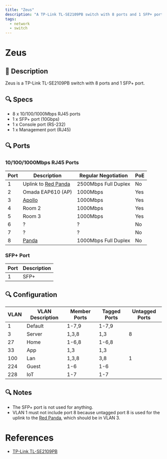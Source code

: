```yaml
---
title: "Zeus"
description: "A TP-Link TL-SE2109PB switch with 8 ports and 1 SFP+ port."
tags:
  - network
  - switch
---
```


# Zeus

## 📝 Description

Zeus is a TP-Link TL-SE2109PB switch with 8 ports and 1 SFP+ port.

## 🔍 Specs

- 8 x 10/100/1000Mbps RJ45 ports
- 1 x SFP+ port (10Gbps)
- 1 x Console port (RS-232)
- 1 x Management port (RJ45)

## 🔍 Ports

### 10/100/1000Mbps RJ45 Ports

| Port | Description                           | Regular Negotiation  | PoE |
| ---- | ------------------------------------- | -------------------- | --- |
| 1    | Uplink to [Red Panda](./red-panda.md) | 2500Mbps Full Duplex | No  |
| 2    | Omada EAP610 (AP)                     | 1000Mbps             | Yes |
| 3    | [Apollo](./apollo)                    | 1000Mbps             | Yes |
| 4    | Room 2                                | 1000Mbps             | Yes |
| 5    | Room 3                                | 1000Mbps             | Yes |
| 6    | ?                                     | ?                    | No  |
| 7    | ?                                     | ?                    | No  |
| 8    | [Panda](./panda.md)                   | 1000Mbps Full Duplex | No  |

### SFP+ Port

| Port | Description |
| ---- | ----------- |
| 1    | SFP+        |


## 🔍 Configuration

| VLAN | VLAN Description | Member Ports | Tagged Ports | Untagged Ports |
| ---- | ---------------- | ------------ | ------------ | -------------- |
| 1    | Default          | 1-7,9        | 1-7,9        |                |
| 3    | Server           | 1,3,8        | 1,3          | 8              |
| 27   | Home             | 1-6,8        | 1-6,8        |                |
| 33   | App              | 1,3          | 1,3          |                |
| 100  | Lan              | 1,3,8        | 3,8          | 1              |
| 224  | Guest            | 1-6          | 1-6          |                |
| 228  | IoT              | 1-7          | 1-7          |                |

## 🔍 Notes

- The SFP+ port is not used for anything.
- VLAN 1 must not include port 8 because untagged port 8 is used for the uplink to the [Red Panda](./red-panda.md), which should be in VLAN 3.

# References

- [TP-Link TL-SE2109PB](https://www.tp-link.com.cn/product_2787.html)
